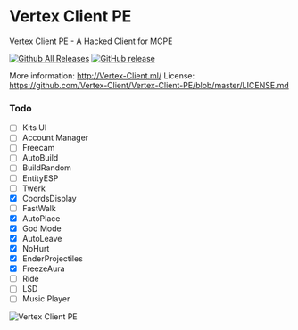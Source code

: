# Vertex Client PE
Vertex Client PE - A Hacked Client for MCPE

[![Github All Releases](https://img.shields.io/github/downloads/Vertex-Client/Vertex-Client-PE/total.svg)](https://github.com/Vertex-Client/Vertex-Client-PE/releases/) [![GitHub release](https://img.shields.io/github/release/Vertex-Client/Vertex-Client-PE.svg)](https://github.com/Vertex-Client/Vertex-Client-PE/releases/latest)

More information: http://Vertex-Client.ml/
License: https://github.com/Vertex-Client/Vertex-Client-PE/blob/master/LICENSE.md

### Todo
- [ ] Kits UI
- [ ] Account Manager
- [ ] Freecam
- [ ] AutoBuild
- [ ] BuildRandom
- [ ] EntityESP
- [ ] Twerk
- [x] CoordsDisplay
- [ ] FastWalk
- [x] AutoPlace
- [x] God Mode
- [x] AutoLeave
- [x] NoHurt
- [x] EnderProjectiles
- [x] FreezeAura
- [ ] Ride
- [ ] LSD
- [ ] Music Player

![Vertex Client PE](http://i.imgur.com/onBWDEI.png)
